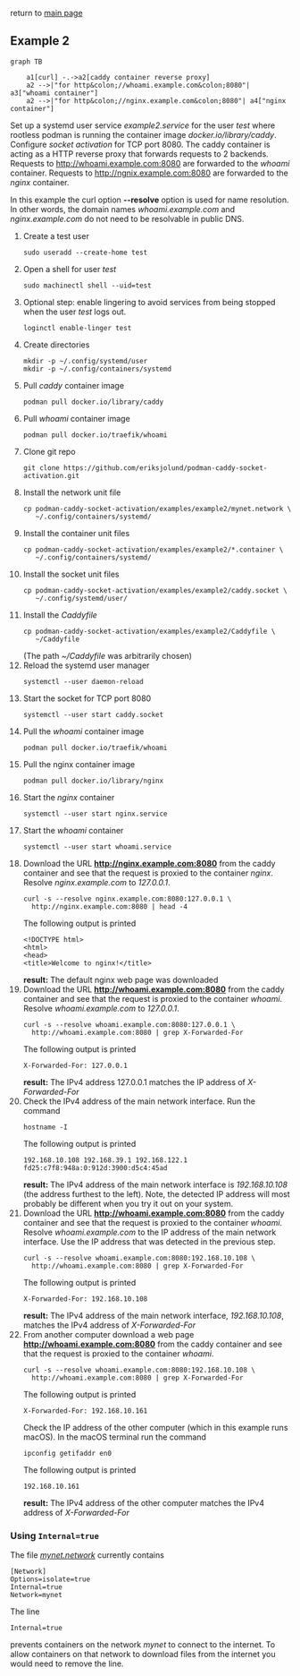 return to [main page](../..)

## Example 2

``` mermaid
graph TB

    a1[curl] -.->a2[caddy container reverse proxy]
    a2 -->|"for http&colon;//whoami.example.com&colon;8080"| a3["whoami container"]
    a2 -->|"for http&colon;//nginx.example.com&colon;8080"| a4["nginx container"]
```

Set up a systemd user service _example2.service_ for the user _test_ where rootless podman is
running the container image _docker.io/library/caddy_. Configure _socket activation_ for TCP port 8080.
The caddy container is acting as a HTTP reverse proxy that forwards requests to 2 backends.
Requests to http://whoami.example.com:8080 are forwarded to the _whoami_ container.
Requests to http://ngnix.example.com:8080 are forwarded to the _nginx_ container.

In this example the curl option __--resolve__ option is used for name resolution.
In other words, the domain names _whoami.example.com_ and _nginx.example.com_ do not need to be
resolvable in public DNS.

1. Create a test user
   ```
   sudo useradd --create-home test
   ```
1. Open a shell for user _test_
   ```
   sudo machinectl shell --uid=test
   ```
1. Optional step: enable lingering to avoid services from being stopped when the
   user _test_ logs out.
   ```
   loginctl enable-linger test
   ```
1. Create directories
   ```
   mkdir -p ~/.config/systemd/user
   mkdir -p ~/.config/containers/systemd
   ```
1. Pull _caddy_ container image
   ```
   podman pull docker.io/library/caddy
   ```
1. Pull _whoami_ container image
   ```
   podman pull docker.io/traefik/whoami
   ```
1. Clone git repo
   ```
   git clone https://github.com/eriksjolund/podman-caddy-socket-activation.git
   ```
1. Install the network unit file
   ```
   cp podman-caddy-socket-activation/examples/example2/mynet.network \
      ~/.config/containers/systemd/
   ```
1. Install the container unit files
   ```
   cp podman-caddy-socket-activation/examples/example2/*.container \
      ~/.config/containers/systemd/
   ```
1. Install the socket unit files
   ```
   cp podman-caddy-socket-activation/examples/example2/caddy.socket \
      ~/.config/systemd/user/
   ```
1. Install the _Caddyfile_
   ```
   cp podman-caddy-socket-activation/examples/example2/Caddyfile \
      ~/Caddyfile
   ```
   (The path _~/Caddyfile_ was arbitrarily chosen)
1. Reload the systemd user manager
   ```
   systemctl --user daemon-reload
   ```
1. Start the socket for TCP port 8080
   ```
   systemctl --user start caddy.socket
   ```
1. Pull the _whoami_ container image
   ```
   podman pull docker.io/traefik/whoami
   ```
1. Pull the nginx container image
   ```
   podman pull docker.io/library/nginx
   ```
1. Start the _nginx_ container
   ```
   systemctl --user start nginx.service
   ```
1. Start the _whoami_ container
   ```
   systemctl --user start whoami.service
   ```
1. Download the URL __http://nginx.example.com:8080__ from the caddy
   container and see that the request is proxied to the container _nginx_.
   Resolve _nginx.example.com_ to _127.0.0.1_.
   ```
   curl -s --resolve nginx.example.com:8080:127.0.0.1 \
     http://nginx.example.com:8080 | head -4
   ```
   The following output is printed
   ```
   <!DOCTYPE html>
   <html>
   <head>
   <title>Welcome to nginx!</title>
   ```
   __result:__ The default nginx web page was downloaded
1. Download the URL __http://whoami.example.com:8080__ from the caddy
   container and see that the request is proxied to the container _whoami_.
   Resolve _whoami.example.com_ to _127.0.0.1_.
   ```
   curl -s --resolve whoami.example.com:8080:127.0.0.1 \
     http://whoami.example.com:8080 | grep X-Forwarded-For
   ```
   The following output is printed
   ```
   X-Forwarded-For: 127.0.0.1
   ```
   __result:__ The IPv4 address 127.0.0.1 matches the IP address of
   _X-Forwarded-For_
1. Check the IPv4 address of the main network interface.
   Run the command
   ```
   hostname -I
   ```
   The following output is printed
   ```
   192.168.10.108 192.168.39.1 192.168.122.1 fd25:c7f8:948a:0:912d:3900:d5c4:45ad
   ```
   __result:__ The IPv4 address of the main network interface is _192.168.10.108_
   (the address furthest to the left). Note, the detected IP address will
   most probably be different when you try it out on your system.
1. Download the URL __http://whoami.example.com:8080__ from the caddy
   container and see that the request is proxied to the container _whoami_.
   Resolve _whoami.example.com_ to the IP address of the main network interface.
   Use the IP address that was detected in the previous step.
   ```
   curl -s --resolve whoami.example.com:8080:192.168.10.108 \
     http://whoami.example.com:8080 | grep X-Forwarded-For
   ```
   The following output is printed
   ```
   X-Forwarded-For: 192.168.10.108
   ```
   __result:__ The IPv4 address of the main network interface,
   _192.168.10.108_, matches the IPv4 address
   of _X-Forwarded-For_
1. From another computer download a web page __http://whoami.example.com:8080__ from the caddy
   container and see that the request is proxied to the container _whoami_.
   ```
   curl -s --resolve whoami.example.com:8080:192.168.10.108 \
     http://whoami.example.com:8080 | grep X-Forwarded-For
   ```
   The following output is printed
   ```
   X-Forwarded-For: 192.168.10.161
   ```
   Check the IP address of the other computer (which in this example runs macOS).
   In the macOS terminal run the command
   ```
   ipconfig getifaddr en0
   ```
   The following output is printed
   ```
   192.168.10.161
   ```
   __result:__ The IPv4 address of the other computer matches the IPv4 address
   of _X-Forwarded-For_

### Using `Internal=true`

The file [_mynet.network_](mynet.network) currently contains

```
[Network]
Options=isolate=true
Internal=true
Network=mynet
```

The line

```
Internal=true
```

prevents containers on the network _mynet_ to connect to the internet.
To allow containers on that network to download files from the internet you
would need to remove the line.
